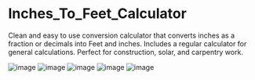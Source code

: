 # Inches_To_Feet_Calculator

Clean and easy to use conversion calculator that converts inches as a fraction or decimals into Feet and inches. 
Includes a regular calculator for general calculations. 
Perfect for construction, solar, and carpentry work.

![image](https://user-images.githubusercontent.com/56138234/73701120-93f69d00-468c-11ea-9f1a-7f05cd88196d.png)
![image](https://user-images.githubusercontent.com/56138234/73701321-4169b080-468d-11ea-87e9-dd72336830bd.png)
![image](https://user-images.githubusercontent.com/56138234/73701370-6d853180-468d-11ea-9f68-604766e838e1.png)
![image](https://user-images.githubusercontent.com/56138234/73701414-96a5c200-468d-11ea-9bd0-3cfc56d25322.png)
![image](https://user-images.githubusercontent.com/56138234/73702235-319f9b80-4690-11ea-8746-3546e7223423.png)
